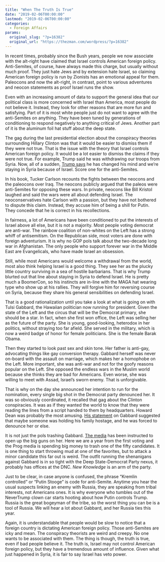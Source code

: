 ```yaml
---
title: "When The Truth Is True"
date: "2019-02-06T00:00:00"
lastmod: "2019-02-06T00:00:00"
categories:
  - Foreign Affairs
params:
  original_slug: "?p=16382"
  original_url: "https://thezman.com/wordpress/?p=16382"
---
```


In recent times, probably since the Bush years, people we now associate
with the alt-right have claimed that Israel controls American foreign
policy. Anti-Semites, of course, have always made this charge, but
usually without much proof. They just hate Jews and by extension hate
Israel, so claiming American foreign policy is run by Zionists has an
emotional appeal for them. Paleocons and now the alt-right, in contrast,
point to various adventures and neocon statements as proof Israel runs
the show.

Even with an increasing amount of data to support the general idea that
our political class is more concerned with Israel than America, most
people do not believe it. Instead, they look for other reasons that are
more fun and satisfying. Part of it is most white people just do not
want to agree with the anti-Semites on anything. They have been tuned by
generations of conditioning to respond negatively to anything critical
of Jews. Another part of it is the aluminum foil hat stuff about the
deep state.

The gag during the last presidential election about the conspiracy
theories surrounding Hillary Clinton was that it would be easier to
dismiss them if they were not true. That is the issue with the theory
that Israel controls American foreign policy. It would be a lot easier
to dismiss the claims if they were not true. For example, Trump said he
was withdrawing our troops from Syria. Now, all of a sudden, [Trump
says](https://www.haaretz.com/us-news/trump-u-s-will-retain-some-troops-in-syria-for-now-to-protect-israel-1.6902042) he
has changed his mind and we’re staying in Syria because of Israel. Score
one for the anti-Semites.

In his book, Tucker Carlson recounts the fights between the neocons and
the paleocons over Iraq. The neocons publicly argued that the paleos
were anti-Semites for opposing these wars. In private, neocons like Bill
Kristol laughed and said the wars were all about defending Israel. The
neoconservatives hate Carlson with a passion, but they have not bothered
to dispute this claim. Instead, they accuse him of being a shill for
Putin. They concede that he is correct in his recollections.

In fairness, a lot of Americans have been conditioned to put the
interests of Israel above all else, but it is not a majority. Most
people voting democrat are anti-war. The rainbow coalition of non-whites
on the Left has a strong whiff of antisemitism. On the Republican side,
most voters are done with foreign adventurism. It is why no GOP pols
talk about the two-decade long war in Afghanistan. The only people who
support forever war in the Middle East are Evangelicals, who have made
Israel an obsession.

Still, while most Americans would welcome a withdrawal from the world,
most also think helping Israel is a good thing. They see her as the
plucky little country surviving in a sea of hostile barbarians. That is
why Trump blurted out that line about staying in Syria to defend Israel.
He is pretty much a BoomerCon, so his instincts are in-line with the
MAGA hat wearing type who show up at his rallies. They will forgive him
for reversing course on Syria, because they share his general
sensibilities on defending Israel.

That is a good rationalization until you take a look at what is going on
with Tulsi Gabbard, the Hawaiian politician now running for president.
Given the state of the Left and the circus that will be the Democrat
primary, she should be a star. In fact, when she first won office, the
Left was selling her as the future of the party. She is young,
good-looking, heterodox in her politics, without straying too far
afield. She served in the military, which is now a weird badge of honor
for female politicians. She is the female Barak Obama.

Then they started to look past sex and skin tone. Her father is
anti-gay, advocating things like gay conversion therapy. Gabbard herself
was never on-board with the assault on marriage, which makes her a
homophobe on the Left. More important, she was anti-war and not for the
goofy reasons popular on the Left. She opposed the endless wars in the
Muslim world because she thinks they are bad for Americans. Even worse,
she was willing to meet with Assad, Israel’s sworn enemy. That is
unforgivable.

That is why on the day she announced her intention to run for the
nomination, every single big shot in the Democrat party denounced her.
It was so obviously coordinated, it recalled that gag about the Clinton
conspiracies. It was as if they wanted the world to know that they were
reading the lines from a script handed to them by headquarters. Howard
Dean was probably the most amusing. [His
statement](https://thehill.com/homenews/media/425832-howard-dean-to-cnn-all-dem-candidates-qualified-to-be-president-except-tulsi)
on Gabbard suggested that maybe someone was holding his family hostage,
and he was forced to denounce her or else.

It is not just the pols trashing Gabbard. [The
media](https://www.zerohedge.com/news/2019-02-04/tulsi-gabbard-slams-neoconneolib-warmongers-after-nbc-propaganda-exposed)
has been instructed to open up the big guns on her. Here we are a year
from the first voting and the Prog media is spending big money to trash
one of the fifty candidates. It is one thing to start throwing mud at
one of the favorites, but to attack a minor candidate this far out is
weird. The outfit running the shenanigans against Gabbard is in so tight
with the Deep State-Democrat Party nexus, it probably has offices at the
DNC. *New Knowledge* is an arm of the party.

Just to be clear, in case anyone is confused, the phrase “Kremlin
controlled” or “Putin Stooge” is code for anti-Semite. Anytime you hear
the usual suspects linking an enemy with Russia, they are speaking from
tribal interests, not Americans ones. It is why everyone who tumbles out
of the NeverTrump clown car starts hooting about how Putin controls
Trump. Russia is the great bogeyman of the tribe, so the worst thing you
can be is a tool of Russia. We will hear a lot about Gabbard, and her
Russia ties this year.

Again, it is understandable that people would be slow to notice that a
foreign country is dictating American foreign policy. Those anti-Semites
are icky and mean. The conspiracy theorists are weird and creepy. No one
wants to be associated with them. The thing is though, the truth is
true, even if bad people believe it. The truth is, Israel may not
control American foreign policy, but they have a tremendous amount of
influence. Given what just happened in Syria, it is fair to say Israel
has veto power.
